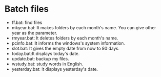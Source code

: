 # Batch files

+ ff.bat: find files
+ mkyear.bat: It makes folders by each month's name. You can give other year as the parameter.
+ rmyear.bat: It deletes folders by each month's name.
+ pcinfo.bat: It informs the windows's system information.
+ slot.bat: It gives the empty date from now to 90 days.
+ today.bat:It displays today's date.
+ update.bat: backup my files.
+ wstudy.bat: study words in English.
+ yesterday.bat: It displays yesterday's date.
